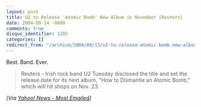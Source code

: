 ```yaml
---
layout: post
title: U2 to Release 'Atomic Bomb' New Album in November (Reuters)
date: 2004-09-14 -0800
comments: true
disqus_identifier: 1205
categories: []
redirect_from: "/archive/2004/09/13/u2-to-release-atomic-bomb-new-album-in-november-reuters.aspx/"
---
```


Best. Band. Ever.

> Reuters - Irish rock band U2 Tuesday disclosed the title and set the
> release date for its next album, "How to Dismantle an Atomic Bomb,"
> which will hit shops on Nov. 23.

*[Via [Yahoo! News - Most
Emailed](http://us.rd.yahoo.com/dailynews/rss/mostemailed/*http://story.news.yahoo.com/news?tmpl=story2&u=/nm/media_u2_album_dc)]*

